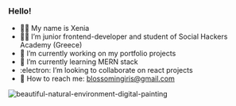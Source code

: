 ### Hello! 
  
- :woman_astronaut: My name is Xenia
- :woman_technologist: I’m junior frontend-developer and student of Social Hackers Academy (Greece)
- :rocket: I’m currently working on my portfolio projects
- :mechanical_arm: I’m currently learning MERN stack
- :electron: I’m looking to collaborate on react projects
- :postbox: How to reach me: blossomingiris@gmail.com


![beautiful-natural-environment-digital-painting](https://user-images.githubusercontent.com/102720711/188448760-c93be462-f183-4700-a8d4-06d3b7651a29.jpg)
